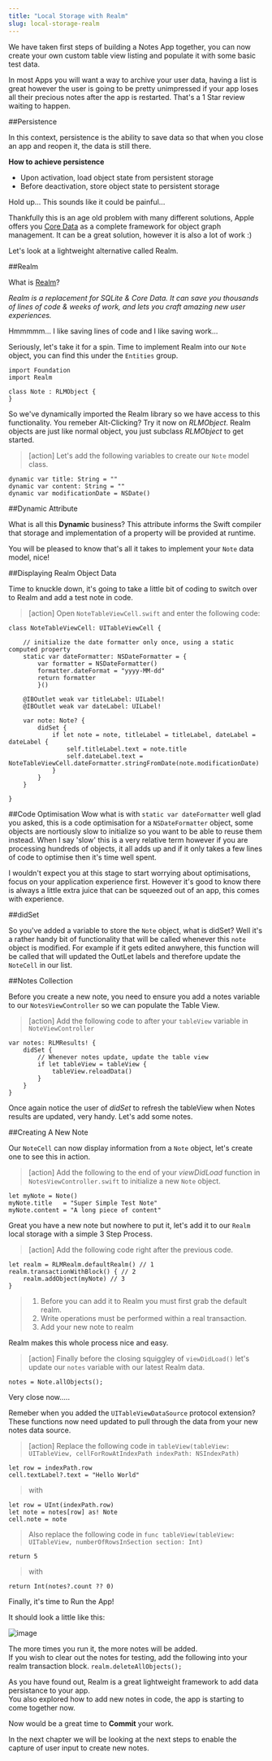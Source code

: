 ```yaml
---
title: "Local Storage with Realm"
slug: local-storage-realm
---     
```


We have taken first steps of building a Notes App together, you can now create your own custom table view listing and populate it with some basic test data.

In most Apps you will want a way to archive your user data, having a list is great however the user is going to be pretty unimpressed if your app loses all
their precious notes after the app is restarted.  That's a 1 Star review waiting to happen.

##Persistence

In this context, persistence is the ability to save data so that when you close an app and reopen it, the data is still there.

**How to achieve persistence**

- Upon activation, load object state from persistent storage
- Before deactivation, store object state to persistent storage

Hold up... This sounds like it could be painful...  

Thankfully this is an age old problem with many different solutions, Apple offers you [Core Data](https://developer.apple.com/library/ios/documentation/Cocoa/Conceptual/CoreData/Articles/cdTechnologyOverview.html) as a complete framework for object graph management.
It can be a great solution, however it is also a lot of work :)

Let's look at a lightweight alternative called Realm. 

##Realm

What is [Realm](https://realm.io/)?

*Realm is a replacement for SQLite & Core Data. It can save you thousands of lines of code & weeks of work, and lets you craft amazing new user experiences.*

Hmmmmm... I like saving lines of code and I like saving work... 

Seriously, let's take it for a spin. Time to implement Realm into our `Note` object, you can find this under the `Entities` group.

    import Foundation
    import Realm

    class Note : RLMObject { 
    }

So we've dynamically imported the Realm library so we have access to this functionality.  You remeber Alt-Clicking? Try it now on *RLMObject*.
Realm objects are just like normal object, you just subclass *RLMObject* to get started.

> [action]
> Let's add the following variables to create our `Note` model class.
>
    dynamic var title: String = ""
    dynamic var content: String = ""
    dynamic var modificationDate = NSDate()
>

##Dynamic Attribute

What is all this **Dynamic** business?
This attribute informs the Swift compiler that storage and implementation of a property will be provided at runtime.

You will be pleased to know that's all it takes to implement your `Note` data model, nice!

##Displaying Realm Object Data

Time to knuckle down, it's going to take a little bit of coding to switch over to Realm and add a test note in code.

> [action]
> Open `NoteTableViewCell.swift` and enter the following code:
>
    class NoteTableViewCell: UITableViewCell {
>    
        // initialize the date formatter only once, using a static computed property
        static var dateFormatter: NSDateFormatter = {
            var formatter = NSDateFormatter()
            formatter.dateFormat = "yyyy-MM-dd"
            return formatter
            }()
>        
        @IBOutlet weak var titleLabel: UILabel!
        @IBOutlet weak var dateLabel: UILabel!
>        
        var note: Note? {
            didSet {
                if let note = note, titleLabel = titleLabel, dateLabel = dateLabel {
                    self.titleLabel.text = note.title
                    self.dateLabel.text = NoteTableViewCell.dateFormatter.stringFromDate(note.modificationDate)
                }
            }
        }
>            
    }
>

##Code Optimisation
Wow what is with `static var dateFormatter` well glad you asked, this is a code optimisation for a `NSDateFormatter` object, some objects are nortiously slow to initialize so you want to be able to reuse them instead.
When I say 'slow' this is a very relative term however if you are processing hundreds of objects, it all adds up and if it only takes a few lines of code to optimise then it's time well spent.

I wouldn't expect you at this stage to start worrying about optimisations, focus on your application experience first.  However it's good to know there is always a little extra juice 
that can be squeezed out of an app, this comes with experience.

##didSet

So you've added a variable to store the `Note` object, what is didSet? Well it's a rather handy bit of functionality that will be called whenever this `note` object is modified. 
For example if it gets edited anwyhere, this function will be called that will updated the OutLet labels and therefore update the `NoteCell` in our list.

##Notes Collection

Before you create a new note, you need to ensure you add a notes variable to our `NotesViewController` so we can populate the Table View.

> [action]
> Add the following code to after your `tableView` variable in `NoteViewController`
>
    var notes: RLMResults! {
        didSet {
            // Whenever notes update, update the table view
            if let tableView = tableView {
                tableView.reloadData()
            }
        }
    }
>

Once again notice the user of *didSet* to refresh the tableView when Notes results are updated, very handy. Let's add some notes.

##Creating A New Note

Our `NoteCell` can now display information from a `Note` object, let's create one to see this in action.  

> [action]
> Add the following to the end of your *viewDidLoad* function in `NotesViewController.swift` to initialize a new `Note` object.
>
    let myNote = Note()
    myNote.title   = "Super Simple Test Note"
    myNote.content = "A long piece of content"
>

Great you have a new note but nowhere to put it, let's add it to our `Realm` local storage with a simple 3 Step Process.

> [action]
> Add the following code right after the previous code.
>
    let realm = RLMRealm.defaultRealm() // 1
    realm.transactionWithBlock() { // 2
        realm.addObject(myNote) // 3
    }
>
> 1. Before you can add it to Realm you must first grab the default realm.
> 2. Write operations must be performed within a real transaction.
> 3. Add your new note to realm

Realm makes this whole process nice and easy.

> [action]
> Finally before the closing squiggley of `viewDidLoad()` let's update our `notes` variable with our latest Realm data.
>
    notes = Note.allObjects();
>

Very close now.....

Remeber when you added the `UITableViewDataSource` protocol extension? These functions now need updated to pull through the data from your new notes data source.

> [action]
> Replace the following code in `tableView(tableView: UITableView, cellForRowAtIndexPath indexPath: NSIndexPath)`
>
    let row = indexPath.row
    cell.textLabel?.text = "Hello World"
>
> with
> 
    let row = UInt(indexPath.row)
    let note = notes[row] as! Note
    cell.note = note
>
> Also replace the following code in `func tableView(tableView: UITableView, numberOfRowsInSection section: Int)`
>
    return 5
>
> with
>
    return Int(notes?.count ?? 0)
>

Finally, it's time to Run the App!

It should look a little like this:

![image](notes_app_realm.png)

The more times you run it, the more notes will be added.  
If you wish to clear out the notes for testing, add the following into your realm transaction block. `realm.deleteAllObjects();`

As you have found out, Realm is a great lightweight framework to add data persistance to your app.  
You also explored how to add new notes in code, the app is starting to come together now.

Now would be a great time to **Commit** your work.

In the next chapter we will be looking at the next steps to enable the capture of user input to create new notes.